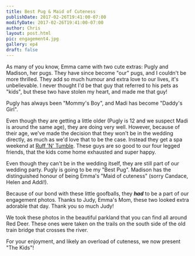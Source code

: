 ```yaml
---
title: Best Pug & Maid of Cuteness
publishDate: 2017-02-26T19:41:00-07:00
modifyDate: 2017-02-26T19:41:00-07:00
author: Chris
layout: post.html
pic: engagement4.jpg
gallery: ep4
draft: false
---
```


As many of you know, Emma came with two cute extras: Pugly and Madison, her
pugs. They have since become "our" pugs, and I couldn't be more thrilled.
They add so much humour and extra love to our lives, it's unbelievable. I
never thought I'd be that guy that referred to his pets as "kids", but
these two have stolen my heart, and made me that guy!

Pugly has always been "Mommy's Boy", and Madi has become "Daddy's Girl".

Even though they are getting a little older (Pugly is 12 and we suspect Madi is
around the same age), they are doing very well.  However, because of their age,
we've made the decision that they won't be in the wedding directly, as much as
we'd love that to be the case.  Instead they get a spa weekend at
[Ruff 'N' Tumble](http://www.ruffntumble.ca/).  These guys are so good to our
four legged friends, that the kids come home exhausted and super happy.

Even though they can't be in the wedding itself, they are still part of our
wedding party.  Pugly is going to be my "Best Pug".  Madison has the
distinguished honour of being Emma's "Maid of cuteness" (sorry Candace, Helen
and Addi!).

Because of our bond with these little goofballs, they __*had*__ to be a part of
our engagement photos.  Thanks to Judy, Emma's Mom, these two looked extra
adorable that day.  Thank you so much Judy!

We took these photos in the beautiful parkland that you can find all around
Red Deer.  These ones were taken on the trails on the south side of the old
train bridge that crosses the river.

For your enjoyment, and likely an overload of cuteness, we now present
"The Kids"!
